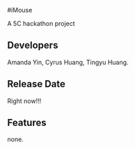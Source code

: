 #iMouse

A 5C hackathon project

## Developers

Amanda Yin, Cyrus Huang, Tingyu Huang.

## Release Date

Right now!!!

## Features

none.




